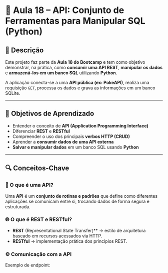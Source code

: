 # 🧩 Aula 18 – API: Conjunto de Ferramentas para Manipular SQL (Python)

## 📘 Descrição

Este projeto faz parte da **Aula 18 do Bootcamp** e tem como objetivo demonstrar, na prática, como **consumir uma API REST**, **manipular os dados** e **armazená-los em um banco SQL** utilizando **Python**.

A aplicação conecta-se a uma **API pública (ex: PokeAPI)**, realiza uma requisição `GET`, processa os dados e grava as informações em um banco SQLite.

---

## 🚀 Objetivos de Aprendizado

- Entender o conceito de **API (Application Programming Interface)**  
- Diferenciar **REST** e **RESTful**  
- Compreender o uso dos principais **verbos HTTP (CRUD)**  
- Aprender a **consumir dados de uma API externa**  
- **Salvar e manipular dados** em um banco SQL usando **Python**

---

## 🔍 Conceitos-Chave

### 🧠 O que é uma API?
Uma **API** é um **conjunto de rotinas e padrões** que define como diferentes aplicações se comunicam entre si, trocando dados de forma segura e estruturada.

### 🌐 O que é REST e RESTful?
- **REST** (Representational State Transfer)** → estilo de arquitetura baseado em recursos acessados via HTTP.  
- **RESTful** → implementação prática dos princípios REST.

### ⚙️ Comunicação com a API

Exemplo de endpoint:

